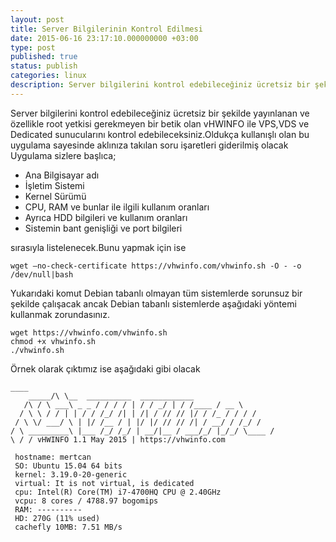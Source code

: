 ```yaml
---
layout: post
title: Server Bilgilerinin Kontrol Edilmesi
date: 2015-06-16 23:17:10.000000000 +03:00
type: post
published: true
status: publish
categories: linux
description: Server bilgilerini kontrol edebileceğiniz ücretsiz bir şekilde yayınlanan ve özellikle root yetkisi gerekmeyen bir betik olan vHWINFO ile VPS,VDS
---
```


Server bilgilerini kontrol edebileceğiniz ücretsiz bir şekilde yayınlanan ve özellikle root yetkisi gerekmeyen bir betik olan vHWINFO ile VPS,VDS ve Dedicated sunucularını kontrol edebileceksiniz.Oldukça kullanışlı olan bu uygulama sayesinde aklınıza takılan soru işaretleri giderilmiş olacak Uygulama sizlere başlıca;

- Ana Bilgisayar adı
- İşletim Sistemi
- Kernel Sürümü
- CPU, RAM ve bunlar ile ilgili kullanım oranları
- Ayrıca HDD bilgileri ve kullanım oranları
- Sistemin bant genişliği ve port bilgileri

sırasıyla listelenecek.Bunu yapmak için ise

    wget –no-check-certificate https://vhwinfo.com/vhwinfo.sh -O - -o /dev/null|bash

Yukarıdaki komut Debian tabanlı olmayan tüm sistemlerde sorunsuz bir şekilde çalışacak ancak Debian tabanlı sistemlerde aşağıdaki yöntemi kullanmak zorundasınız.

    wget https://vhwinfo.com/vhwinfo.sh
    chmod +x vhwinfo.sh
    ./vhwinfo.sh

Örnek olarak çıktımız ise aşağıdaki gibi olacak

    ____
        _____/\ \__  __________  ____________
       /\ / \ ___\ _ _ / / / / | / / _/ | / /____ / __ \
      / \ \ / / | | / / /_/ /| | /| / // // |/ / /_ / / / /
     / \ \/ ___/ \ | |/ /__ / | |/ |/ // // /| / __/ / /_/ /
    / \ _________\ |___ /_/ /_/ | __/|__ / ___/_/ |_/_/ \____ /
    \ / / vHWINFO 1.1 May 2015 | https://vhwinfo.com

     hostname: mertcan
     SO: Ubuntu 15.04 64 bits
     kernel: 3.19.0-20-generic
     virtual: It is not virtual, is dedicated
     cpu: Intel(R) Core(TM) i7-4700HQ CPU @ 2.40GHz
     vcpu: 8 cores / 4788.97 bogomips
     RAM: ----------
     HD: 270G (11% used)
     cachefly 10MB: 7.51 MB/s
